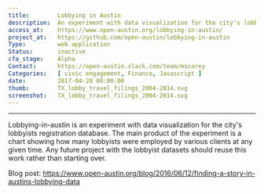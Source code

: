 ```yaml
---
title:        Lobbying in Austin
description:  An experiment with data visualization for the city's lobbyists registration database
access_at:    https://www.open-austin.org/lobbying-in-austin/
project_at:   https://github.com/open-austin/lobbying-in-austin
Type:         web application
Status:       inactive
cfa_stage:    Alpha
Contact:      https://open-austin.slack.com/team/mscarey
Categories:   [ civic engagement, Finance, Javascript ]
date:         2017-04-20 00:00:00
thumb:        TX_lobby_travel_filings_2004-2014.svg
screenshot:   TX_lobby_travel_filings_2004-2014.svg
---
```


*****************

Lobbying-in-austin is an experiment with data visualization for the city's lobbyists registration database. The main product of the experiment is a chart showing how many lobbyists were employed by various clients at any given time. Any future project with the lobbyist datasets should reuse this work rather than starting over.

Blog post: https://www.open-austin.org/blog/2016/06/12/finding-a-story-in-austins-lobbying-data

